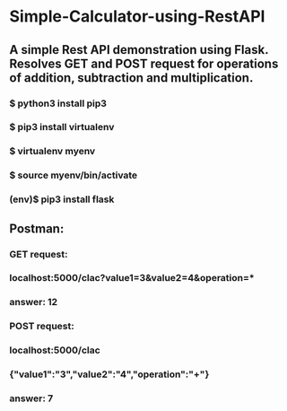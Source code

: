 # Simple-Calculator-using-RestAPI
## A simple Rest API demonstration using Flask. Resolves GET and POST request for operations of addition, subtraction and multiplication.

### $ python3 install pip3
### $ pip3 install virtualenv
### $ virtualenv myenv
### $ source myenv/bin/activate
### (env)$ pip3 install flask

## Postman:

### GET request:
### localhost:5000/clac?value1=3&value2=4&operation=*
### answer: 12

### POST request:
### localhost:5000/clac
### {"value1":"3","value2":"4","operation":"+"}
### answer: 7
